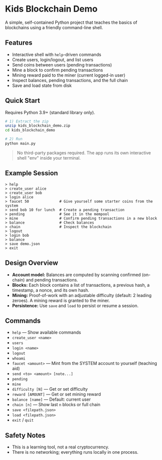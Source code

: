 # Kids Blockchain Demo

A simple, self-contained Python project that teaches the basics of blockchains using a friendly command-line shell.

## Features

- Interactive shell with `help`-driven commands
- Create users, login/logout, and list users
- Send coins between users (pending transactions)
- Mine a block to confirm pending transactions
- Mining reward paid to the miner (current logged-in user)
- Inspect balances, pending transactions, and the full chain
- Save and load state from disk

## Quick Start

Requires Python 3.9+ (standard library only).

```bash
# 1) Extract the zip
unzip kids_blockchain_demo.zip
cd kids_blockchain_demo

# 2) Run
python main.py
```

> No third-party packages required. The app runs its own interactive shell "env" inside your terminal.

## Example Session

```
> help
> create_user alice
> create_user bob
> login alice
> faucet 50              # Give yourself some starter coins from the system
> send bob 10 for lunch  # Create a pending transaction
> pending                # See it in the mempool
> mine                   # Confirm pending transactions in a new block
> balance                # Check balances
> chain                  # Inspect the blockchain
> logout
> login bob
> balance
> save demo.json
> exit
```

## Design Overview

- **Account model:** Balances are computed by scanning confirmed (on-chain) and pending transactions.
- **Blocks:** Each block contains a list of transactions, a previous hash, a timestamp, a nonce, and its own hash.
- **Mining:** Proof-of-work with an adjustable difficulty (default: 2 leading zeroes). A mining reward is granted to the miner.
- **Persistence:** Use `save` and `load` to persist or resume a session.

## Commands

- `help` — Show available commands
- `create_user <name>`
- `users`
- `login <name>`
- `logout`
- `whoami`
- `faucet <amount>` — Mint from the SYSTEM account to yourself (teaching aid)
- `send <to> <amount> [note...]`
- `pending`
- `mine`
- `difficulty [N]` — Get or set difficulty
- `reward [AMOUNT]` — Get or set mining reward
- `balance [name]` — Default: current user
- `chain [n]` — Show last `n` blocks or full chain
- `save <filepath.json>`
- `load <filepath.json>`
- `exit` / `quit`

## Safety Notes

- This is a learning tool, not a real cryptocurrency.
- There is no networking; everything runs locally in one process.
